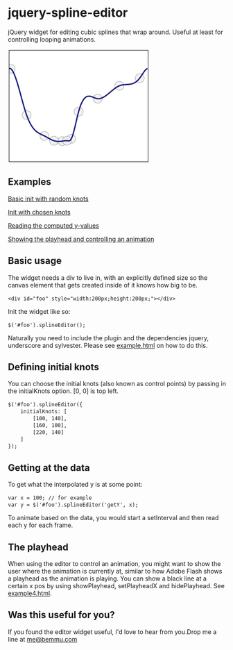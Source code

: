jquery-spline-editor
====================

jQuery widget for editing cubic splines that wrap around. Useful at least for controlling looping animations.

![spline editor widget](https://github.com/Bemmu/jquery-spline-editor/raw/master/screenshot.png)

## Examples

[Basic init with random knots](http://www.bemmu.com/jquery-spline-editor/example.html)

[Init with chosen knots](http://www.bemmu.com/jquery-spline-editor/example2.html)

[Reading the computed y-values](http://www.bemmu.com/jquery-spline-editor/example3.html)

[Showing the playhead and controlling an animation](http://www.bemmu.com/jquery-spline-editor/example4.html)

## Basic usage

The widget needs a div to live in, with an explicitly defined size so the canvas element that gets created inside of it knows how big to be.

    <div id="foo" style="width:200px;height:200px;"></div>

Init the widget like so:

    $('#foo').splineEditor();

Naturally you need to include the plugin and the dependencies jquery, underscore and sylvester. Please see [example.html](https://github.com/Bemmu/jquery-spline-editor/blob/master/example.html) on how to do this.

## Defining initial knots

You can choose the initial knots (also known as control points) by passing in the initialKnots option. [0, 0] is top left.

	$('#foo').splineEditor({
		initialKnots: [
			[100, 140],
			[160, 100],
			[220, 140]
		]
	});

## Getting at the data

To get what the interpolated y is at some point:

	var x = 100; // for example
	var y = $('#foo').splineEditor('getY', x);

To animate based on the data, you would start a setInterval and then read each y for each frame.

## The playhead

When using the editor to control an animation, you might want to show the user where the animation is currently at, similar to how Adobe Flash shows a playhead as the animation is playing. You can show a black line at a certain x pos by using showPlayhead, setPlayheadX and hidePlayhead. See [example4.html](http://www.bemmu.com/jquery-spline-editor/example4.html).

## Was this useful for you?

If you found the editor widget useful, I'd love to hear from you.Drop me a line at me@bemmu.com

